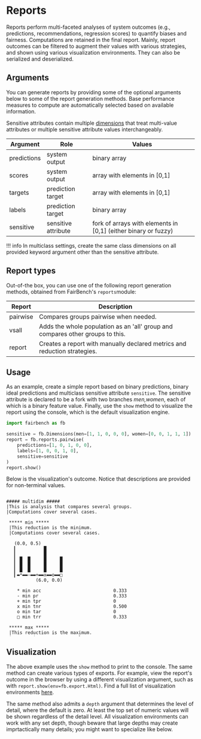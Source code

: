 # Reports

Reports perform multi-faceted analyses of system outcomes
(e.g., predictions, recommendations, regression scores)
to quantify biases and fairness. Computations are retained
in the final report. Mainly, report outcomes can be filtered
to augment their values with various strategies,
and shown using various visualization environments.
They can also be serialized and deserialized.

## Arguments

You can generate reports by providing some
of the optional arguments below to some
of the report generation methods.
Base performance measures to compute
are automatically selected based on available information.

Sensitive attributes contain multiple
[dimensions](dimensions)
that treat multi-value attributes or multiple
sensitive attribute values interchangeably.

| Argument    | Role                | Values                                                         |
|-------------|---------------------|----------------------------------------------------------------|
| predictions | system output       | binary array                                                   |
| scores      | system output       | array with elements in [0,1]                                   |
| targets     | prediction target   | array with elements in [0,1]                                   |      
| labels      | prediction target   | binary array                                                   | 
| sensitive   | sensitive attribute | fork of arrays with elements in [0,1] (either binary or fuzzy) |

!!! info
    In multiclass settings, create the same 
    class dimensions on all provided keyword
    argument other than the sensitive attribute.

## Report types

Out-of-the box, you can use one of the following
report generation methods, obtained from FairBench's 
`reports`module:

| Report   | Description                                                                    |
|----------|--------------------------------------------------------------------------------|
| pairwise | Compares groups pairwise when needed.                                          |
| vsall    | Adds the whole population as an 'all' group and compares other groups to this. |
| report   | Creates a report with manually declared metrics and reduction strategies.      |


## Usage

As an example, create a simple report
based on binary predictions, binary
ideal predictions and multiclass
sensitive attribute `sensitive`. The
sensitive attribute is declared to be a fork with two branches
*men,women*, each of which is a binary
feature value. Finally, use the `show` method
to visualize the report using the console,
which is the default visualization engine.

```python
import fairbench as fb

sensitive = fb.Dimensions(men=[1, 1, 0, 0, 0], women=[0, 0, 1, 1, 1])
report = fb.reports.pairwise(
    predictions=[1, 0, 1, 0, 0], 
    labels=[1, 0, 0, 1, 0], 
    sensitive=sensitive
)
report.show()
```

Below is the visualization's outcome. Notice that descriptions
are provided for non-terminal values. 

<div style="overflow-y: scroll;height: 380px; margin-bottom: 30px;">

```
##### multidim #####
|This is analysis that compares several groups.
|Computations cover several cases.

 ***** min *****
 |This reduction is the minimum.
 |Computations cover several cases.
 
   (0.0, 0.5)
   ▎          █      
   ▎          █      
   ▎ █  █     █     █
   ▎ █  █     █     █
   ▎ █  █     █     █
   ▎▬*▬▬-▬▬+▬▬x▬▬o▬▬□
           (6.0, 0.0)
   
    * min acc                           0.333 
    - min pr                            0.333 
    + min tpr                           0 
    x min tnr                           0.500 
    o min tar                           0 
    □ min trr                           0.333 
 
 ***** max *****
 |This reduction is the maximum.
 |Computations cover several cases.
 
   (0.0, 0.5)
   ▎ █  █  █
   ▎ █  █  █
   ▎ █  █  █
   ▎ █  █  █
   ▎ █  █  █
   ▎▬*▬▬-▬▬+
   (3.0, 0.0)
   
    * max pr                            0.500 
    - max tar                           0.500 
    + max trr                           0.500 
 
 ***** maxerror *****
 |This reduction is the maximum deviation from the ideal value.
 |Computations cover several cases.
 
   (0.0, 1.0)
   ▎    █   
   ▎    █   
   ▎ █  █   
   ▎ █  █  █
   ▎ █  █  █
   ▎▬*▬▬-▬▬+
   (3.0, 0.0)
   
    * maxerror acc                      0.667 
    - maxerror tpr                      1 
    + maxerror tnr                      0.500 
 
 ***** wmean *****
 |This reduction is the weighted average.
 |Computations cover several cases.
 
   (0.0, 0.7)
   ▎          █      
   ▎ █        █      
   ▎ █        █      
   ▎ █  ▂  ▂  █     ▂
   ▎ █  █  █  █  ▄  █
   ▎▬*▬▬-▬▬+▬▬x▬▬o▬▬□
           (6.0, 0.0)
   
    * wmean acc                         0.600 
    - wmean pr                          0.400 
    + wmean tpr                         0.400 
    x wmean tnr                         0.700 
    o wmean tar                         0.200 
    □ wmean trr                         0.400 
 
 ***** mean *****
 |This reduction is the average.
 |Computations cover several cases.
 
   (0.0, 0.75)
   ▎          █      
   ▎ ▂        █      
   ▎ █     █  █      
   ▎ █  ▂  █  █     ▂
   ▎ █  █  █  █  █  █
   ▎▬*▬▬-▬▬+▬▬x▬▬o▬▬□
           (6.0, 0.0)
   
    * mean acc                          0.667 
    - mean pr                           0.417 
    + mean tpr                          0.500 
    x mean tnr                          0.750 
    o mean tar                          0.250 
    □ mean trr                          0.417 
 
 ***** maxrel *****
 |This reduction is the maximum relative difference.
 |Computations cover several cases.
 
   (0.0, 0.6666666666666667)
   ▎ █               
   ▎ █               
   ▎ █        ▂      
   ▎ █  █     █     █
   ▎ █  █     █     █
   ▎▬*▬▬-▬▬+▬▬x▬▬o▬▬□
           (6.0, 0.0)
   
    * maxrel acc                        0.667 
    - maxrel pr                         0.333 
    + maxrel tpr                        0 
    x maxrel tnr                        0.500 
    o maxrel tar                        0 
    □ maxrel trr                        0.333 
 
 ***** maxdiff *****
 |This reduction is the maximum difference.
 |Computations cover several cases.
 
   (0.0, 1.0)
   ▎       █         
   ▎       █         
   ▎ █     █         
   ▎ █     █  █  █   
   ▎ █     █  █  █   
   ▎▬*▬▬-▬▬+▬▬x▬▬o▬▬□
           (6.0, 0.0)
   
    * maxdiff acc                       0.667 
    - maxdiff pr                        0.167 
    + maxdiff tpr                       1 
    x maxdiff tnr                       0.500 
    o maxdiff tar                       0.500 
    □ maxdiff trr                       0.167 
 
 ***** gini *****
 |This reduction is the gini coefficient.
 |Computations cover several cases.
 
   (0.0, 0.5)
   ▎       █     █   
   ▎       █     █   
   ▎       █     █   
   ▎ █     █     █   
   ▎ █  █  █  █  █  █
   ▎▬*▬▬-▬▬+▬▬x▬▬o▬▬□
           (6.0, 0.0)
   
    * gini acc                          0.250 
    - gini pr                           0.100 
    + gini tpr                          0.500 
    x gini tnr                          0.167 
    o gini tar                          0.500 
    □ gini trr                          0.100 
 
 ***** std *****
 |This reduction is the standard deviation.
 |Computations cover several cases.
 
   (0.0, 0.5)
   ▎       █         
   ▎       █         
   ▎ █     █         
   ▎ █     █  █  █   
   ▎ █     █  █  █   
   ▎▬*▬▬-▬▬+▬▬x▬▬o▬▬□
           (6.0, 0.0)
   
    * std acc                           0.333 
    - std pr                            0.083 
    + std tpr                           0.500 
    x std tnr                           0.250 
    o std tar                           0.250 
    □ std trr                           0.083 
```
</div>

## Visualization

The above example uses the `show` method to print to the console.
The same method can create various types of exports.
For example, view the report's outcome in the browser by using a different visualization
argument, such as with `report.show(env=fb.export.Html)`. Find a 
full list of visualization environments [here](../material/visualization.md).

The same method also admits a `depth` argument that determines
the level of detail, where the default is zero. At least the top
set of numeric values will be shown regardless of the detail level.
All visualization environments can work with any set depth, though
beware that large depths may create imprtactically many details;
you might want to specialize like below.
